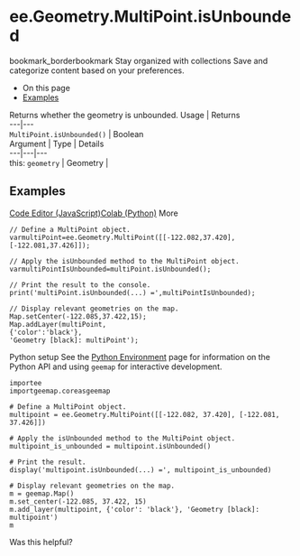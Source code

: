  
#  ee.Geometry.MultiPoint.isUnbounded
bookmark_borderbookmark Stay organized with collections  Save and categorize content based on your preferences.
  * On this page
  * [Examples](https://developers.google.com/earth-engine/apidocs/ee-geometry-multipoint-isunbounded#examples)


Returns whether the geometry is unbounded.
Usage | Returns  
---|---  
`MultiPoint.isUnbounded()` | Boolean  
Argument | Type | Details  
---|---|---  
this: `geometry` | Geometry |   
## Examples
[Code Editor (JavaScript)](https://developers.google.com/earth-engine/apidocs/ee-geometry-multipoint-isunbounded#code-editor-javascript-sample)[Colab (Python)](https://developers.google.com/earth-engine/apidocs/ee-geometry-multipoint-isunbounded#colab-python-sample) More
```
// Define a MultiPoint object.
varmultiPoint=ee.Geometry.MultiPoint([[-122.082,37.420],[-122.081,37.426]]);

// Apply the isUnbounded method to the MultiPoint object.
varmultiPointIsUnbounded=multiPoint.isUnbounded();

// Print the result to the console.
print('multiPoint.isUnbounded(...) =',multiPointIsUnbounded);

// Display relevant geometries on the map.
Map.setCenter(-122.085,37.422,15);
Map.addLayer(multiPoint,
{'color':'black'},
'Geometry [black]: multiPoint');
```
Python setup
See the [ Python Environment](https://developers.google.com/earth-engine/guides/python_install) page for information on the Python API and using `geemap` for interactive development.
```
importee
importgeemap.coreasgeemap
```
```
# Define a MultiPoint object.
multipoint = ee.Geometry.MultiPoint([[-122.082, 37.420], [-122.081, 37.426]])

# Apply the isUnbounded method to the MultiPoint object.
multipoint_is_unbounded = multipoint.isUnbounded()

# Print the result.
display('multipoint.isUnbounded(...) =', multipoint_is_unbounded)

# Display relevant geometries on the map.
m = geemap.Map()
m.set_center(-122.085, 37.422, 15)
m.add_layer(multipoint, {'color': 'black'}, 'Geometry [black]: multipoint')
m
```

Was this helpful?
